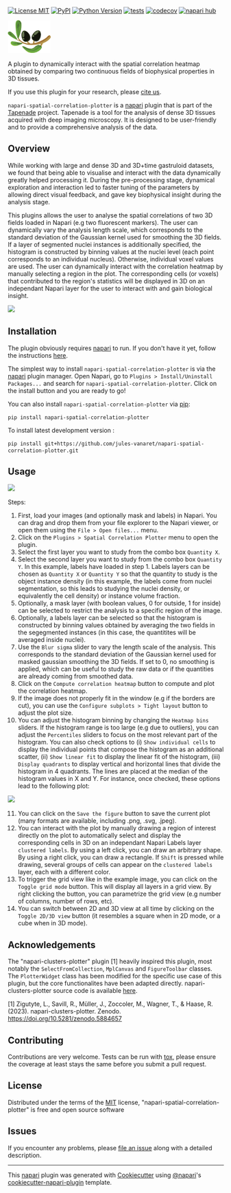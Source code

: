 
[![License MIT](https://img.shields.io/pypi/l/napari-spatial-correlation-plotter.svg?color=green)](https://github.com/jules-vanaret/napari-spatial-correlation-plotter/raw/main/LICENSE)
[![PyPI](https://img.shields.io/pypi/v/napari-spatial-correlation-plotter.svg?color=green)](https://pypi.org/project/napari-spatial-correlation-plotter)
[![Python Version](https://img.shields.io/pypi/pyversions/napari-spatial-correlation-plotter.svg?color=green)](https://python.org)
[![tests](https://github.com/jules-vanaret/napari-spatial-correlation-plotter/workflows/tests/badge.svg)](https://github.com/jules-vanaret/napari-spatial-correlation-plotter/actions)
[![codecov](https://codecov.io/gh/jules-vanaret/napari-spatial-correlation-plotter/branch/main/graph/badge.svg)](https://codecov.io/gh/jules-vanaret/napari-spatial-correlation-plotter)
[![napari hub](https://img.shields.io/endpoint?url=https://api.napari-hub.org/shields/napari-spatial-correlation-plotter)](https://napari-hub.org/plugins/napari-spatial-correlation-plotter)

<img src="https://github.com/GuignardLab/tapenade/blob/Packaging/imgs/tapenade3.png" width="100">

A plugin to dynamically interact with the spatial correlation heatmap obtained by comparing two continuous fields of biophysical properties in 3D tissues.

If you use this plugin for your research, please [cite us](https://github.com/GuignardLab/tapenade/blob/main/README.md#how-to-cite).

`napari-spatial-correlation-plotter` is a [napari] plugin that is part of the [Tapenade](https://github.com/GuignardLab/tapenade) project. Tapenade is a tool for the analysis of dense 3D tissues acquired with deep imaging microscopy. It is designed to be user-friendly and to provide a comprehensive analysis of the data.

## Overview

While working with large and dense 3D and 3D+time gastruloid datasets, we found that being able to visualise and interact with the data dynamically greatly helped processing it.
During the pre-processing stage, dynamical exploration and interaction led to faster tuning of the parameters by allowing direct visual feedback, and gave key biophysical insight during the analysis stage.

This plugins allows the user to analyse the spatial correlations of two 3D fields loaded in Napari (e.g two fluorescent markers). The user can dynamically vary the analysis length scale, which corresponds to the standard deviation of the Gaussian kernel used for smoothing the 3D fields. 
If a layer of segmented nuclei instances is additionally specified, the histogram is constructed by binning values at the nuclei level (each point corresponds to an individual nucleus). Otherwise, individual voxel values are used.
The user can dynamically interact with the correlation heatmap by manually selecting a region in the plot. The corresponding cells (or voxels) that contributed to the region's statistics will be displayed in 3D on an independant Napari layer for the user to interact with and gain biological insight.

<img src="imgs/Fig_Napari_correlation.png">

## Installation

The plugin obviously requires [napari] to run. If you don't have it yet, follow the instructions [here](https://napari.org/stable/tutorials/fundamentals/installation.html).

The simplest way to install `napari-spatial-correlation-plotter` is via the [napari] plugin manager. Open Napari, go to `Plugins > Install/Uninstall Packages...` and search for `napari-spatial-correlation-plotter`. Click on the install button and you are ready to go!

You can also install `napari-spatial-correlation-plotter` via [pip]:

    pip install napari-spatial-correlation-plotter

To install latest development version :

    pip install git+https://github.com/jules-vanaret/napari-spatial-correlation-plotter.git

## Usage

<img src="imgs/corr_0.png">

Steps:
1. First, load your images (and optionally mask and labels) in Napari. You can drag and drop them from your file explorer to the Napari viewer, or open them using the `File > Open files...` menu.
2. Click on the `Plugins > Spatial Correlation Plotter` menu to open the plugin.
3. Select the first layer you want to study from the combo box `Quantity X`.
4. Select the second layer you want to study from the combo box `Quantity Y`. In this example, labels have loaded in step 1. Labels layers can be chosen as `Quantity X` or `Quantity Y` so that the quantity to study is the object instance density (in this example, the labels come from nuclei segmentation, so this leads to studying the nuclei density, or equivalently the cell density) or instance volume fraction.
5. Optionally, a mask layer (with boolean values, 0 for outside, 1 for inside) can be selected to restrict the analysis to a specific region of the image.
6. Optionally, a labels layer can be selected so that the histogram is constructed by binning values obtained by averaging the two fields in the segegmented instances (in this case, the quantitites will be averaged inside nuclei).
7. Use the `Blur sigma` slider to vary the length scale of the analysis. This corresponds to the standard deviation of the Gaussian kernel used for masked gaussian smoothing the 3D fields. If set to 0, no smoothing is applied, which can be useful to study the raw data or if the quantities are already coming from smoothed data.
8. Click on the `Compute correlation heatmap` button to compute and plot the correlation heatmap.
9. If the image does not properly fit in the window (e.g if the borders are cut), you can use the `Configure subplots > Tight layout` button to adjust the plot size.
10. You can adjust the histogram binning by changing the `Heatmap bins` sliders. If the histogram range is too large (e.g due to outliers), you can adjust the `Percentiles` sliders to focus on the most relevant part of the histogram. You can also check options to (i) `Show individual cells` to display the individual points that compose the histogram as an additional scatter, (ii) `Show linear fit` to display the linear fit of the histogram, (iii) `Display quadrants` to display vertical and horizontal lines that divide the histogram in 4 quadrants. The lines are placed at the median of the histogram values in X and Y. For instance, once checked, these options lead to the following plot:

<img src="imgs/corr_1.png" width=280>

11. You can click on the `Save the figure` button to save the current plot (many formats are available, including .png, .svg, .jpeg).
12. You can interact with the plot by manually drawing a region of interest directly on the plot to automatically select and display the corresponding cells in 3D on an independant Napari Labels layer `clustered labels`. By using a left click, you can draw an arbitrary shape. By using a right click, you can draw a rectangle. If `Shift` is pressed while drawing, several groups of cells can appear on the `clustered labels` layer, each with a different color.
13. To trigger the grid view like in the example image, you can click on the `Toggle grid mode` button. This will display all layers in a grid view. By right clicking the button, you can parametrize the grid view (e.g number of columns, number of rows, etc).
14. You can switch between 2D and 3D view at all time by clicking on the `Toggle 2D/3D view` button (it resembles a square when in 2D mode, or a cube when in 3D mode).

## Acknowledgements

The "napari-clusters-plotter" plugin [1] heavily inspired this plugin, most notably the `SelectFromCollection`, `MplCanvas` and `FigureToolbar` classes. The `PlotterWidget` class has been modified for the specific use case of this plugin, but the core functionalites have been adapted directly.
napari-clusters-plotter source code is available [here](https://github.com/BiAPoL/napari-clusters-plotter/tree/main).


[1] Zigutyte, L., Savill, R., Müller, J., Zoccoler, M., Wagner, T., & Haase, R. (2023). napari-clusters-plotter. Zenodo. https://doi.org/10.5281/zenodo.5884657

## Contributing

Contributions are very welcome. Tests can be run with [tox], please ensure
the coverage at least stays the same before you submit a pull request.

## License

Distributed under the terms of the [MIT] license,
"napari-spatial-correlation-plotter" is free and open source software

## Issues

If you encounter any problems, please [file an issue] along with a detailed description.

----------------------------------

This [napari] plugin was generated with [Cookiecutter] using [@napari]'s [cookiecutter-napari-plugin] template.

[napari]: https://github.com/napari/napari
[Cookiecutter]: https://github.com/audreyr/cookiecutter
[@napari]: https://github.com/napari
[MIT]: http://opensource.org/licenses/MIT
[BSD-3]: http://opensource.org/licenses/BSD-3-Clause
[GNU GPL v3.0]: http://www.gnu.org/licenses/gpl-3.0.txt
[GNU LGPL v3.0]: http://www.gnu.org/licenses/lgpl-3.0.txt
[Apache Software License 2.0]: http://www.apache.org/licenses/LICENSE-2.0
[Mozilla Public License 2.0]: https://www.mozilla.org/media/MPL/2.0/index.txt
[cookiecutter-napari-plugin]: https://github.com/napari/cookiecutter-napari-plugin

[file an issue]: https://github.com/jules-vanaret/napari-spatial-correlation-plotter/issues

[napari]: https://github.com/napari/napari
[tox]: https://tox.readthedocs.io/en/latest/
[pip]: https://pypi.org/project/pip/
[PyPI]: https://pypi.org/
